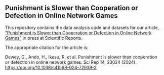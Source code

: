 ## Punishment is Slower than Cooperation or Defection in Online Network Games

This repository contains the data analysis code and datasets for our article, ["Punishment is Slower than Cooperation or Defection in Online Network Games"](https://www.nature.com/articles/s41598-024-72939-2) in press at Scientific Reports. 

The appropriate citation for the article is:

Dewey, G., Ando, H., Ikesu, R. et al. Punishment is slower than cooperation or defection in online network games. Sci Rep 14, 23024 (2024). https://doi.org/10.1038/s41598-024-72939-2
